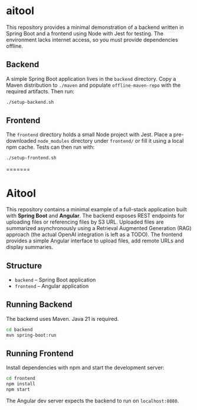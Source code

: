 # aitool

This repository provides a minimal demonstration of a backend written in Spring Boot and a frontend using Node with Jest for testing. The environment lacks internet access, so you must provide dependencies offline.

## Backend

A simple Spring Boot application lives in the `backend` directory. Copy a Maven distribution to `./maven` and populate `offline-maven-repo` with the required artifacts. Then run:

```bash
./setup-backend.sh
```

## Frontend

The `frontend` directory holds a small Node project with Jest. Place a pre-downloaded `node_modules` directory under `frontend/` or fill it using a local npm cache. Tests can then run with:

```bash
./setup-frontend.sh
```
=======
# Aitool

This repository contains a minimal example of a full-stack application built with **Spring Boot** and **Angular**. The backend exposes REST endpoints for uploading files or referencing files by S3 URL. Uploaded files are summarized asynchronously using a Retrieval Augmented Generation (RAG) approach (the actual OpenAI integration is left as a TODO). The frontend provides a simple Angular interface to upload files, add remote URLs and display summaries.

## Structure

- `backend` – Spring Boot application
- `frontend` – Angular application

## Running Backend

The backend uses Maven. Java 21 is required.

```bash
cd backend
mvn spring-boot:run
```

## Running Frontend

Install dependencies with npm and start the development server:

```bash
cd frontend
npm install
npm start
```

The Angular dev server expects the backend to run on `localhost:8080`.
